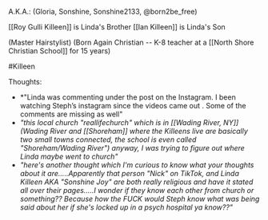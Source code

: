 A.K.A.: (Gloria, Sonshine, Sonshine2133, @born2be_free) 

[[Roy Gulli Killeen]] is Linda's Brother
[[Ian Killeen]] is Linda's Son

(Master Hairstylist) 
(Born Again Christian -- K-8 teacher at a [[North Shore Christian School]] for 15 years)


#Killeen 


Thoughts:

- *"Linda was commenting under the post on the Instagram. I been watching Steph’s instagram since the videos came out . Some of the comments are missing as well"
- *"this local church "reallifechurch" which is in [[Wading River, NY]] (Wading River and [[Shoreham]] where the Killeens live are basically two small towns connected, the school is even called "Shoreham/Wading River") anyway, I was trying to figure out where Linda maybe went to church"*
- *"here's another thought which I'm curious to know what your thoughts about it are.....Apparently that person "Nick" on TikTok, and Linda Killeen AKA "Sonshine Joy" are both really religious and have it stated all over their pages.....I wonder if they know each other from church or something?? Because how the FUCK would Steph know what was being said about her if she's locked up in a psych hospital ya know??"*